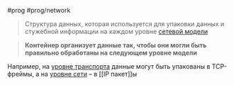 #prog #prog/network  

> Структура данных, которая используется для упаковки данных и стужебной информации на каждом уровне [сетевой модели](Сетевая%20модель)

> **Контейнер организует данные так, чтобы они могли быть правильно обработаны на следующем уровне модели**

Например, на [уровне транспорта](Транспортный%20уровень%20-%20Transport.md) данные могут быть упакованы в TCP-фреймы, а на [уровне сети](Сетевой%20уровень%20-%20Network.md) – в [[IP пакет]]ы